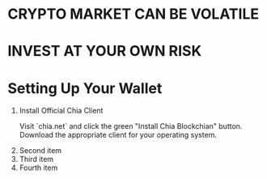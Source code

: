 # __CRYPTO MARKET CAN BE VOLATILE__
# __INVEST AT YOUR OWN RISK__

# Setting Up Your Wallet 
<ol>
  <li>Install Official Chia Client</li>
  <p> Visit `chia.net` and click the green "Install Chia Blockchian" button. Download the appropriate client for your operating system.</p> 
  <li>Second item</li>
  <li>Third item</li>
  <li>Fourth item</li>
</ol>
